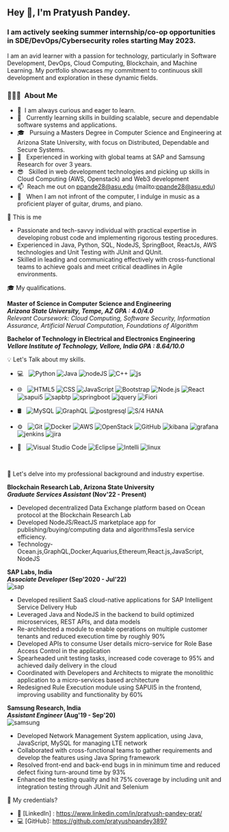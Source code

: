 
<h2> Hey 👋, I'm Pratyush Pandey.</h2>

<h3> I am actively seeking summer internship/co-op opportunities in SDE/DevOps/Cybersecurity roles starting May 2023. </h3>

I am an avid learner with a passion for technology, particularly in Software Development, DevOps, Cloud Computing, Blockchain, and Machine Learning. My portfolio showcases my commitment to continuous skill development and exploration in these dynamic fields.  
<h3> 👨🏻‍💻 &nbsp;About Me </h3>


- 🦾 &nbsp;I am always curious and eager to learn.
- 🚀 &nbsp; Currently learning skills in building scalable, secure and dependable software systems and applications.
- 🎓 &nbsp; Pursuing a Masters Degree in Computer Science and Engineering at Arizona State University, with  focus on Distributed, Dependable and Secure Systems.
- 💼 &nbsp; Experienced in working with global teams at SAP and Samsung Research for over 3 years.
- 😎 &nbsp; Skilled in web development technologies and picking up skills in Cloud Computing (AWS, Openstack) and Web3 development
- 📫 &nbsp;Reach me out on ppande28@asu.edu (mailto:ppande28@asu.edu)
- 🎸 &nbsp;  When I am not infront of the computer, I indulge in music as a proficient player of guitar, drums, and piano.



🧠 This is me

- Passionate and tech-savvy individual with practical expertise in developing robust code and implementing rigorous testing procedures.
- Experienced in Java, Python, SQL, NodeJS, SpringBoot, ReactJs, AWS technologies and Unit Testing with JUnit and QUnit.
- Skilled in leading and communicating effectively with cross-functional teams to achieve goals and meet critical deadlines in Agile environments.


🎓 My qualifications. 

**Master of Science in Computer Science and Engineering** &nbsp;&nbsp;&nbsp;&nbsp;&nbsp;&nbsp; <br>
**_Arizona State University, Tempe, AZ GPA : 4.0/4.0_** &nbsp;&nbsp;&nbsp;&nbsp;&nbsp;&nbsp; <br>
_Relevant Coursework: Cloud Computing, Software Security, Information Assurance, Artificial Nerual Computation, Foundations of Algorithm_<br>

**Bachelor of Technology in Electrical and Electronics Engineering** &nbsp;&nbsp;&nbsp;&nbsp;&nbsp;&nbsp; <br>
**_Vellore Institute of Technology, Vellore, India GPA : 8.64/10.0_** &nbsp;&nbsp;&nbsp;&nbsp;&nbsp;&nbsp; <br>

💡 Let's Talk about my skills. 

- 💻 &nbsp;
  ![Python](https://img.shields.io/badge/-Python-333333?style=flat&logo=python)
  ![Java](https://img.shields.io/badge/-Java-333333?style=flat&logo=Java&logoColor=007396)
  ![nodeJS](https://img.shields.io/badge/-Node.js-333333?style=flat&logo=node.js&logoColor=339933)
  ![C++](https://img.shields.io/badge/-C++-333333?style=flat&logo=C%2B%2B&logoColor=00599C)
  ![js](https://img.shields.io/badge/-JavaScript-333333?style=flat&logo=javascript&logoColor=F7DF1E)
- 🌐 &nbsp;
  ![HTML5](https://img.shields.io/badge/-HTML5-333333?style=flat&logo=HTML5)
  ![CSS](https://img.shields.io/badge/-CSS-333333?style=flat&logo=CSS3&logoColor=1572B6)
  ![JavaScript](https://img.shields.io/badge/-JavaScript-333333?style=flat&logo=javascript)
  ![Bootstrap](https://img.shields.io/badge/-Bootstrap-333333?style=flat&logo=bootstrap&logoColor=563D7C)
  ![Node.js](https://img.shields.io/badge/-Node.js-333333?style=flat&logo=node.js)
  ![React](https://img.shields.io/badge/-React-333333?style=flat&logo=react)
  ![sapui5](https://img.shields.io/badge/-SAPUI5-333333?style=flat&logo=sap&logoColor=0FAAFF)
  ![sapbtp](https://img.shields.io/badge/-SAP%20BTP-333333?style=flat&logo=sap&logoColor=0FAAFF)
  ![springboot](https://img.shields.io/badge/-Spring%20Boot-333333?style=flat&logo=spring-boot)
  ![jquery](https://img.shields.io/badge/-jQuery-333333?style=flat&logo=jquery&logoColor=0769AD)
  ![Fiori](https://img.shields.io/badge/-Fiori-333333?style=flat&logo=sap&logoColor=0FAAFF)

- 🛢 &nbsp;
  ![MySQL](https://img.shields.io/badge/-MySQL-333333?style=flat&logo=mysql)
  ![GraphQL](https://img.shields.io/badge/-GraphQL-333333?style=flat&logo=graphql&logoColor=E10098)
  ![postgresql](https://img.shields.io/badge/-PostgreSQL-333333?style=flat&logo=postgresql&logoColor=336791)
  ![S/4 HANA](https://img.shields.io/badge/-S%2F4%20HANA-333333?style=flat&logo=sap&logoColor=0FAAFF)

- ⚙️ &nbsp;
  ![Git](https://img.shields.io/badge/-Git-333333?style=flat&logo=git)
  ![Docker](https://img.shields.io/badge/-Docker-333333?style=flat&logo=docker&logoColor=2496ED)
  ![AWS](https://img.shields.io/badge/-Amazon%20Web%20Services-333333?style=flat&logo=amazon-aws&logoColor=FF9900)
  ![OpenStack](https://img.shields.io/badge/-OpenStack-333333?style=flat&logo=openstack&logoColor=ED1944)
  ![GitHub](https://img.shields.io/badge/-GitHub-333333?style=flat&logo=github)
  ![kibana](https://img.shields.io/badge/-Kibana-333333?style=flat&logo=kibana&logoColor=005571)
  ![grafana](https://img.shields.io/badge/-Grafana-333333?style=flat&logo=grafana&logoColor=F46800)
  ![jenkins](https://img.shields.io/badge/-Jenkins-333333?style=flat&logo=jenkins&logoColor=D24939)
  ![jira](https://img.shields.io/badge/-JIRA-333333?style=flat&logo=jira-software&logoColor=0052CC)
- 🔧 &nbsp;
  ![Visual Studio Code](https://img.shields.io/badge/-Visual%20Studio%20Code-333333?style=flat&logo=visual-studio-code&logoColor=007ACC)
  ![Eclipse](https://img.shields.io/badge/-Eclipse-333333?style=flat&logo=eclipse-ide&logoColor=2C2255)
  ![Intelli](https://img.shields.io/badge/-IntelliJ%20IDEA-333333?style=flat&logo=intellij-idea&logoColor=orange)
  ![linux](https://img.shields.io/badge/-Linux-333333?style=flat&logo=linux&logoColor=FCC624)

<br/>

💼 Let's delve into my professional background and industry expertise.


**Blockchain Research Lab, Arizona State University** &nbsp;&nbsp;&nbsp;&nbsp;&nbsp;&nbsp; <br>
**_Graduate Services Assistant_         (Nov'22 - Present)** &nbsp;&nbsp;&nbsp;&nbsp;&nbsp;&nbsp; <br>
- Developed decentralized Data Exchange platform based on Ocean protocol at the Blockchain Research Lab
- Developed NodeJS/ReactJS marketplace app for publishing/buying/computing data and algorithmsTesla
service efficiency.
- Technology-Ocean.js,GraphQL,Docker,Aquarius,Ethereum,React.js,JavaScript, NodeJS<br>

**SAP Labs, India** &nbsp;&nbsp;&nbsp;&nbsp;&nbsp;&nbsp; <br>
**_Associate Developer_             (Sep'2020 - Jul'22)** &nbsp;&nbsp;&nbsp;&nbsp;&nbsp;&nbsp; <br>
![sap](https://img.shields.io/badge/-SAP-333333?style=flat&logo=sap&logoColor=0FAAFF)
- Developed resilient SaaS cloud-native applications for SAP Intelligent Service Delivery Hub
- Leveraged Java and NodeJS in the backend to build optimized microservices, REST APIs, and data models
- Re-architected a module to enable operations on multiple customer tenants and reduced execution time by roughly 90%
- Developed APIs to consume User details micro-service for Role Base Access Control in the application
- Spearheaded unit testing tasks, increased code coverage to 95% and achieved daily delivery in the cloud
- Coordinated with Developers and Architects to migrate the monolithic application to a micro-services based architecture
- Redesigned Rule Execution module using SAPUI5 in the frontend, improving usability and functionality by 60%

**Samsung Research, India** &nbsp;&nbsp;&nbsp;&nbsp;&nbsp;&nbsp; <br>
**_Assistant Engineer_             (Aug'19 - Sep'20)** &nbsp;&nbsp;&nbsp;&nbsp;&nbsp;&nbsp; <br>
![samsung](https://img.shields.io/badge/-Samsung%20Research-333333?style=flat&logo=samsung&logoColor=1428a0)
- Developed Network Management System application, using Java, JavaScript, MySQL for managing LTE network
- Collaborated with cross-functional teams to gather requirements and develop the features using Java Spring framework
- Resolved front-end and back-end bugs in in minimum time and reduced defect fixing turn-around time by 93%
- Enhanced the testing quality and hit 75% coverage by including unit and integration testing through JUnit and Selenium

🤔 My credentials?

- 👔 [LinkedIn] : https://www.linkedin.com/in/pratyush-pandey-prat/
- 💻 [GitHub]: https://github.com/pratyushpandey3897
 
<!-- :office: How about my portfolio? -->


<!-- - https://pratyushpandey.netlify.app/ -->

